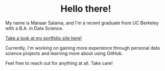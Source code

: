<h1 align="center">Hello there!</h1>

<p>My name is Manaar Salama, and I'm a recent graduate from UC Berkeley with a B.A. in Data Science.</p>

<p><a href="https://mgsalama.github.io" target="_blank">Take a look at my portfolio site here!</a></p>

<p>Currently, I'm working on gaining more experience through personal data science projects and learning more about using GitHub.</p>

<p>Feel free to reach out for anything at all. Take care!</p>
